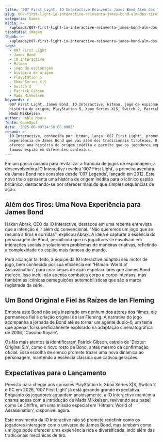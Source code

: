 ```yaml
---
title: '007 First Light: IO Interactive Reinventa James Bond Além dos Tiros'
slug: 007-first-light-io-interactive-reinventa-james-bond-alm-dos-tiros
categoria: Games
midia: >-
  /uploads/007-first-light-io-interactive-reinventa-james-bond-alm-dos-tiros-thumb.jpg
tipoMidia: imagem
thumb: >-
  /uploads/007-first-light-io-interactive-reinventa-james-bond-alm-dos-tiros-thumb.jpg
tags:
  - 007 First Light
  - James Bond
  - IO Interactive
  - Hitman
  - jogo de espionagem
  - história de origem
  - PlayStation 5
  - Xbox Series X|S
  - Switch 2
  - Patrick Gibson
  - Mads Mikkelsen
keywords: >-
  007 First Light, James Bond, IO Interactive, Hitman, jogo de espionagem,
  história de origem, PlayStation 5, Xbox Series X|S, Switch 2, Patrick Gibson,
  Mads Mikkelsen
author: Pablo Moura
fonte: GameSpot
data: '2025-06-09T14:58:00.000Z'
resumo: >-
  IO Interactive, conhecida por Hitman, lança '007 First Light', prometendo uma
  experiência de James Bond que vai além dos tradicionais tiroteios. O jogo
  oferece uma história de origem inédita e permite que os jogadores explorem o
  famoso espião em diferentes contextos.
---
```


Em um passo ousado para revitalizar a franquia de jogos de espionagem, a desenvolvedora IO Interactive revelou '007 First Light', a primeira aventura de James Bond nos consoles desde '007 Legends', lançado em 2012. Este novo título apresenta uma história de origem inédita para o icônico espião britânico, destacando-se por oferecer mais do que simples sequências de ação. 

## Além dos Tiros: Uma Nova Experiência para James Bond

Hakan Abrak, CEO da IO Interactive, destacou em uma recente entrevista que a intenção é ir além do convencional. "Não queremos um jogo que se resuma a tiros e corridas", explicou Abrak. A ideia é capturar a essência do personagem de Bond, permitindo que os jogadores se envolvam em interações sociais e solucionem problemas de maneiras criativas, refletindo a complexidade do espião mais famoso do mundo.

Para alcançar tal feito, a equipe da IO Interactive adaptou seu motor de jogo, bem conhecido por sua eficiência em 'Hitman: World of Assassination', para criar cenas de ação espetaculares que James Bond merece. Isso inclui não apenas combates corpo a corpo intensos, mas também as icônicas perseguições automobilísticas que são a marca registrada da série.

## Um Bond Original e Fiel às Raízes de Ian Fleming

Embora este Bond não seja inspirado em nenhum dos atores dos filmes, ele permanece fiel à criação original de Ian Fleming. A narrativa do jogo acompanha a jornada de Bond até se tornar um agente duplo-0, um tema que apenas foi superficialmente explorado na adaptação cinematográfica de 2006, 'Cassino Royale'.

Os fãs mais atentos já identificaram Patrick Gibson, estrela de 'Dexter: Original Sin', como o novo rosto de Bond, antes mesmo da confirmação oficial. Essa escolha de elenco promete trazer uma nova dinâmica ao personagem, mantendo a essência clássica que cativou gerações.

## Expectativas para o Lançamento

Previsto para chegar aos consoles PlayStation 5, Xbox Series X|S, Switch 2 e PC em 2026, '007 First Light' já está gerando grande expectativa. Enquanto os jogadores aguardam ansiosamente, a IO Interactive mantém a chama acesa com a introdução de Mads Mikkelsen, revivendo seu papel como Le Chiffre, em uma missão especial em 'Hitman: World of Assassination', disponível agora.

Este movimento da IO Interactive não só promete redefinir como os jogadores interagem com o universo de James Bond, mas também como um jogo pode oferecer uma experiência rica e diversificada, indo além das tradicionais mecânicas de tiro.
